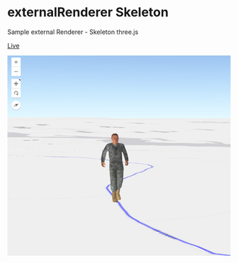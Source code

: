 # externalRenderer Skeleton
Sample external Renderer - Skeleton three.js

[Live](http://cmatb600001.westeurope.cloudapp.azure.com/Demo/js/externalRendererSkeleton/)

![](img/Skeleton.png)

